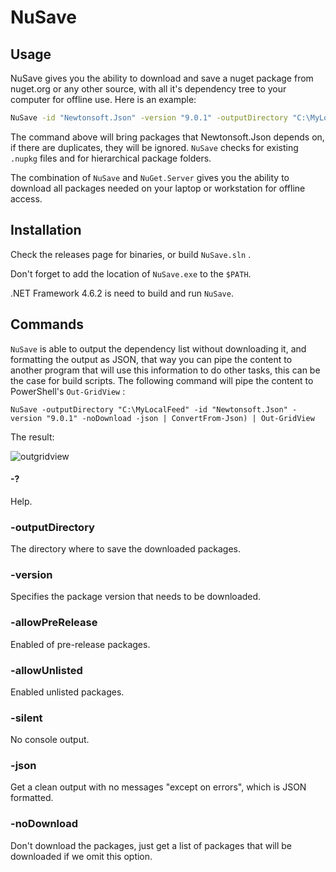 # NuSave

## Usage

NuSave gives you the ability to download and save a nuget package from nuget.org or any other source, with all it's dependency tree to your computer for offline use. Here is an example:

```bash
NuSave -id "Newtonsoft.Json" -version "9.0.1" -outputDirectory "C:\MyLocalFeed"
```

The command above will bring packages that Newtonsoft.Json depends on, if there are duplicates, they will be ignored. `NuSave` checks for existing `.nupkg` files and for hierarchical package folders.

The combination of `NuSave` and `NuGet.Server` gives you the ability to download all packages needed on your laptop or workstation for offline access.

## Installation

Check the releases page for binaries, or build `NuSave.sln` .

Don't forget to add the location of `NuSave.exe` to the `$PATH`.

.NET Framework 4.6.2 is need to build and run `NuSave`.

## Commands

`NuSave` is able to output the dependency list without downloading it, and formatting the output as JSON, that way you can pipe the content to another program that will use this information to do other tasks, this can be the case for build scripts. The following command will pipe the content to PowerShell's `Out-GridView` :

```shell
NuSave -outputDirectory "C:\MyLocalFeed" -id "Newtonsoft.Json" -version "9.0.1" -noDownload -json | ConvertFrom-Json) | Out-GridView
```

The result:

![outgridview](https://raw.githubusercontent.com/anass-b/NuSave/master/readme/outgridview.png)

#### -?

Help.

### -outputDirectory

The directory where to save the downloaded packages.

### -version

Specifies the package version that needs to be downloaded.

### -allowPreRelease

Enabled of pre-release packages.

### -allowUnlisted

Enabled unlisted packages.

### -silent

No console output.

### -json

Get a clean output with no messages "except on errors", which is JSON formatted.

### -noDownload

Don't download the packages, just get a list of packages that will be downloaded if we omit this option.



